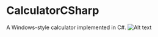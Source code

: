 # CalculatorCSharp
A Windows-style calculator implemented in C#.
![Alt text](/Screenshots/img.jpg?raw=true "Optional Title")
